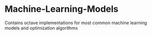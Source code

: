 # Machine-Learning-Models
Contains octave implementations for most common machine learning models and optimization algorithms
